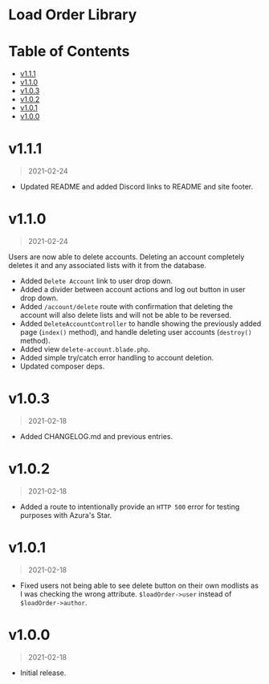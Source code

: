 # Load Order Library

# Table of Contents

<!-- TOC -->

- [v1.1.1](#v111)
- [v1.1.0](#v110)
- [v1.0.3](#v103)
- [v1.0.2](#v102)
- [v1.0.1](#v101)
- [v1.0.0](#v100)

<!-- /TOC -->

# v1.1.1
> 2021-02-24

- Updated README and added Discord links to README and site footer.

# v1.1.0
> 2021-02-24

Users are now able to delete accounts. Deleting an account completely deletes it and any associated lists with it from the database. 

- Added `Delete Account` link to user drop down.
- Added a divider between account actions and log out button in user drop down.
- Added `/account/delete` route with confirmation that deleting the account will also delete lists and will not be able to be reversed.
- Added `DeleteAccountController` to handle showing the previously added page (`index()` method), and handle deleting user accounts (`destroy()` method). 
- Added view `delete-account.blade.php`.
- Added simple try/catch error handling to account deletion.
- Updated composer deps.

# v1.0.3
> 2021-02-18

- Added CHANGELOG.md and previous entries.

# v1.0.2
> 2021-02-18

- Added a route to intentionally provide an `HTTP 500` error for testing purposes with Azura's Star.

# v1.0.1 
> 2021-02-18

- Fixed users not being able to see delete button on their own modlists as I was checking the wrong attribute. `$loadOrder->user` instead of `$loadOrder->author`.

# v1.0.0 
> 2021-02-18

- Initial release.